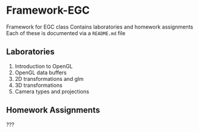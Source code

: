 # Framework-EGC
Framework for EGC class
Contains laboratories and homework assignments
Each of these is documented via a `README.md` file

## Laboratories
1. Introduction to OpenGL
2. OpenGL data buffers
3. 2D transformations and glm
4. 3D transformations
5. Camera types and projections

## Homework Assignments
???